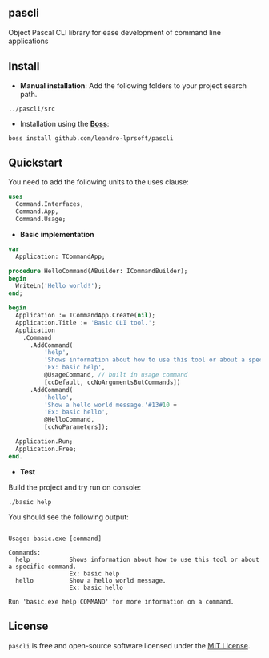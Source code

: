 ## pascli
Object Pascal CLI library for ease development of command line applications

## Install

* **Manual installation**: Add the following folders to your project search path.

```
../pascli/src
```

* Installation using the [**Boss**](https://github.com/HashLoad/boss):

```
boss install github.com/leandro-lprsoft/pascli
```

## Quickstart

You need to add the following units to the uses clause:

```pascal
uses 
  Command.Interfaces,
  Command.App,
  Command.Usage;
```

* **Basic implementation**

```pascal
var
  Application: TCommandApp;

procedure HelloCommand(ABuilder: ICommandBuilder);
begin
  WriteLn('Hello world!');
end;

begin
  Application := TCommandApp.Create(nil);
  Application.Title := 'Basic CLI tool.';
  Application
    .Command
      .AddCommand(
          'help', 
          'Shows information about how to use this tool or about a specific command.'#13#10 +
          'Ex: basic help', 
          @UsageCommand, // built in usage command
          [ccDefault, ccNoArgumentsButCommands])
      .AddCommand(
          'hello',
          'Show a hello world message.'#13#10 +
          'Ex: basic hello',
          @HelloCommand,
          [ccNoParameters]);

  Application.Run;
  Application.Free;
end.
``` 

* **Test**

Build the project and try run on console:
```console
./basic help
```

You should see the following output:
```console

Usage: basic.exe [command] 

Commands: 
  help           Shows information about how to use this tool or about a specific command.
                 Ex: basic help
  hello          Show a hello world message.
                 Ex: basic hello

Run 'basic.exe help COMMAND' for more information on a command.

```

## License

`pascli` is free and open-source software licensed under the [MIT License](https://github.com/leandro-lprsoft/pascli/blob/master/LICENSE). 